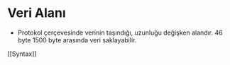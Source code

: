 # Veri Alanı

- Protokol çerçevesinde verinin taşındığı, uzunluğu değişken alandır. 46 byte 1500 byte arasında veri saklayabilir.

[[Syntax]]

